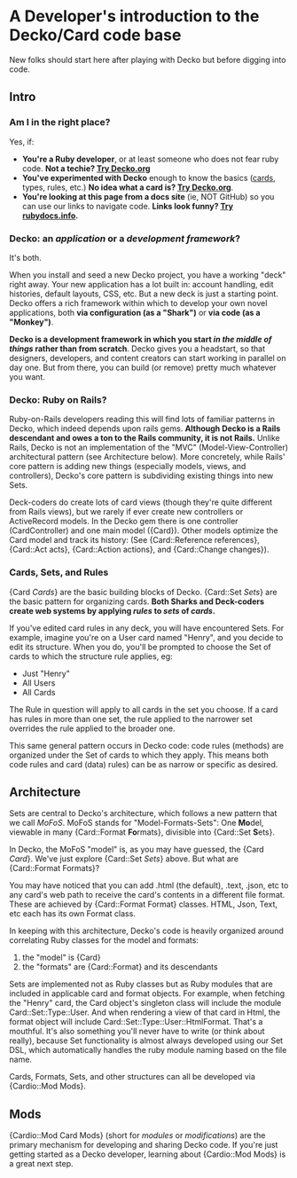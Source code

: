 <!--
# @title README - Card
-->
# A Developer's introduction to the Decko/Card code base

New folks should start here after playing with Decko but before digging into
code.

## Intro

### Am I in the right place?

Yes, if:

*   **You're a Ruby developer**, or at least someone who does not fear ruby
    code. **Not a techie? [Try Decko.org](http://decko.org)**
*   **You've experimented with Decko** enough to know the basics
    ([cards](docs/Card), types, rules, etc.) **No idea what a card is? [Try
    Decko.org](http://decko.org)**.
*   **You're looking at this page from a docs site** (ie, NOT GitHub) so you
    can use our links to navigate code. **Links look funny? [Try
    rubydocs.info](http://rubydoc.info/gems/card).**

### Decko: an *application* or a *development framework*?

It's both.

When you install and seed a new Decko project, you have a working "deck" right
away. Your new application has a lot built in: account handling, edit
histories, default layouts, CSS, etc. But a new deck is just a starting point.
Decko offers a rich framework within which to develop your own novel
applications, both **via configuration (as a "Shark")** or **via code (as a
"Monkey")**.

**Decko is a development framework in which you start *in the middle of
things* rather than from scratch**. Decko gives you a headstart, so that
designers, developers, and content creators can start working in parallel on
day one. But from there, you can build (or remove) pretty much whatever you
want.

### Decko: Ruby on Rails?

Ruby-on-Rails developers reading this will find lots of familiar patterns in
Decko, which indeed depends upon rails gems. **Although Decko is a Rails
descendant and owes a ton to the Rails community, it is not Rails.** Unlike
Rails, Decko is not an implementation of the "MVC" (Model-View-Controller)
architectural pattern (see Architecture below). More concretely, while Rails'
core pattern is adding new things (especially models, views, and controllers),
Decko's core pattern is subdividing existing things into new Sets.

Deck-coders do create lots of card views (though they're quite different from
Rails views), but we rarely if ever create new controllers or ActiveRecord
models. In the Decko gem there is one controller (CardController) and one main
model ({Card}). Other models optimize the Card model and track its history:
(See {Card::Reference references}, {Card::Act acts}, {Card::Action actions},
and {Card::Change changes}).

### Cards, Sets, and Rules

{Card *Cards*} are the basic building blocks of Decko. {Card::Set *Sets*} are
the basic pattern for organizing cards. **Both Sharks and Deck-coders create
web systems by applying *rules* to *sets* of *cards*.**

If you've edited card rules in any deck, you will have encountered Sets. For
example, imagine you're on a User card named "Henry", and you decide to edit
its structure. When you do, you'll be prompted to choose the Set of cards to
which the structure rule applies, eg:

*   Just "Henry"
*   All Users
*   All Cards

The Rule in question will apply to all cards in the set you choose. If a card
has rules in more than one set, the rule applied to the narrower set overrides
the rule applied to the broader one.

This same general pattern occurs in Decko code: code rules (methods) are
organized under the Set of cards to which they apply. This means both code
rules and card (data) rules) can be as narrow or specific as desired.

## Architecture

Sets are central to Decko's architecture, which follows a new pattern that we
call *MoFoS*. MoFoS stands for "Model-Formats-Sets": One **Mo**del, viewable
in many {Card::Format **Fo**rmats}, divisible into {Card::Set **S**ets}.

In Decko, the MoFoS "model" is, as you may have guessed, the {Card *Card*}.
We've just explore {Card::Set *Sets*} above.  But what are {Card::Format
Formats}?

You may have noticed that you can add .html (the default), .text, .json, etc
to any card's web path to receive the card's contents in a different file
format. These are achieved by {Card::Format Format} classes. HTML, Json, Text,
etc each has its own Format class.

In keeping with this architecture, Decko's code is heavily organized around
correlating Ruby classes for the model and formats:

1.  the "model" is {Card}
2.  the "formats" are {Card::Format} and its descendants

Sets are implemented not as Ruby classes but as Ruby modules that are included
in applicable card and format objects. For example, when fetching the "Henry"
card, the Card object's singleton class will include the module
Card::Set::Type::User.  And when rendering a view of that card in Html, the
format object will include Card::Set::Type::User::HtmlFormat. That's a
mouthful. It's also something you'll never have to write (or think about
really), because Set functionality is almost always developed using our Set
DSL, which automatically handles the ruby module naming based on the file
name.

Cards, Formats, Sets, and other structures can all be developed via {Cardio::Mod
Mods}.

## Mods

{Cardio::Mod Card Mods} (short for *modules* or *modifications*) are the primary
mechanism for developing and sharing Decko code. If you're just getting
started as a Decko developer, learning about {Cardio::Mod Mods} is a great next
step.
